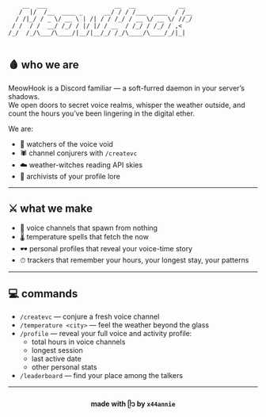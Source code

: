 ```
    __  ___                   __  __            __  
   /  |/  /__  ____ _      __/ / / /___  ____  / /__
  / /|_/ / _ \/ __ \ | /| / / /_/ / __ \/ __ \/ //_/
 / /  / /  __/ /_/ / |/ |/ / __  / /_/ / /_/ / ,<   
/_/  /_/\___/\____/|__/|__/_/ /_/\____/\____/_/|_|  
                                                    
```



## 🩸 who we are

MeowHook is a Discord familiar — a soft-furred daemon in your server’s shadows.  
We open doors to secret voice realms, whisper the weather outside, and count the hours you’ve been lingering in the digital ether.

We are:

* 🖤 watchers of the voice void
* 🕷 channel conjurers with `/createvc`
* ☁️ weather-witches reading API skies
* 🩶 archivists of your profile lore

---

## ⚔️ what we make

* 🦴 voice channels that spawn from nothing
* 🌡 temperature spells that fetch the now
* 🕶 personal profiles that reveal your voice-time story
* ⏱ trackers that remember your hours, your longest stay, your patterns

---

## 💻 commands

* `/createvc` — conjure a fresh voice channel
* `/temperature <city>` — feel the weather beyond the glass
* `/profile` — reveal your full voice and activity profile:
    - total hours in voice channels
    - longest session
    - last active date
    - other personal stats
* `/leaderboard` — find your place among the talkers


---

<div align="center">

#### made with ᥫ᭡ by `x44annie`

</div>